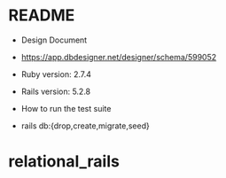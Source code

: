 # README

* Design Document 
 - https://app.dbdesigner.net/designer/schema/599052

* Ruby version: 2.7.4
* Rails version: 5.2.8

* How to run the test suite
- rails db:{drop,create,migrate,seed}

# relational_rails

